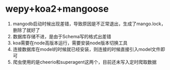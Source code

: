 # wepy+koa2+mangoose


1. mangodb启动时候出现差错，导致原因是不正常退出，生成了mango.lock，删除了就好了
2. 数据库存储不进，是由于Schema写的格式出差错
3. koa需要在node高版本运行，需要安装node版本切换工具
4. 连接数据库在model的时候就已经安装，则连接的时候直接引入model文件即可
5. 爬虫使用的是cheerio和superagent这两个，目前还未写入定时爬取数据